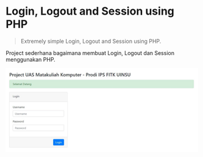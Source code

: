 # Login, Logout and Session using PHP
> Extremely simple Login, Logout and Session using PHP.

Project sederhana bagaimana membuat Login, Logout dan Session menggunakan PHP. 

![](screenshot.jpg)